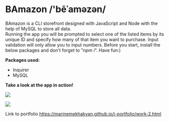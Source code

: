 # BAmazon /'bēˈaməzən/

BAmazon is a CLI storefront designed with JavaScript and Node with the help of MySQL to store all data.  
Running the app you will be prompted to select one of the listed items by its unique ID and specify how many of that item you want to purchase. Input validation will only allow you to input numbers.
Before you start, install the below packages and don't forget to "*npm i*". Have fun:)

**Packages used:**
- Inquirer
- MySQL

**Take a look at the app in action!**

![](https://github.com/marinemekhakyan/BAmazon/blob/master/assets/customer.gif?raw=true)

![](https://github.com/marinemekhakyan/BAmazon/blob/master/assets/sql.gif?raw=true)


Link to portfolio https://marinemekhakyan.github.io/i-portfolio/work-2.html
